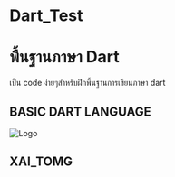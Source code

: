 # Dart_Test

# พื้นฐานภาษา Dart

เป็น code ง่ายๆสำหรับฝึกพื้นฐานการเขียนภาษา dart


## BASIC DART LANGUAGE


![Logo](https://www.google.co.th/imgres?imgurl=https%3A%2F%2Fwww.en.kku.ac.th%2Fweb%2Fwp-content%2Fuploads%2F2020%2F02%2F83714329_906140033155992_2250659680256786432_n-1.png&tbnid=KaXiQ_uCSth7vM&vet=12ahUKEwi-w-jBtLX-AhXgxXMBHRM9A8oQMygBegUIARC8AQ..i&imgrefurl=https%3A%2F%2Fwww.en.kku.ac.th%2Fweb%2F%25E0%25B8%25AA%25E0%25B8%25B3%25E0%25B8%25AB%25E0%25B8%25A3%25E0%25B8%25B1%25E0%25B8%259A%25E0%25B8%259A%25E0%25B8%25B8%25E0%25B8%2584%25E0%25B8%25A5%25E0%25B8%25B2%25E0%25B8%2581%25E0%25B8%25A3%2F&docid=GT-PlTklviQQqM&w=2048&h=1447&q=EN%20kku&hl=th&ved=2ahUKEwi-w-jBtLX-AhXgxXMBHRM9A8oQMygBegUIARC8AQ)


## XAI_TOMG

